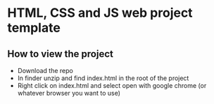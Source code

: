 # HTML, CSS and JS web project template

## How to view the project

- Download the repo
- In finder unzip and find index.html in the root of the project
- Right click on index.html and select open with google chrome (or whatever browser you want to use)
